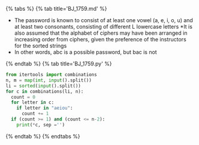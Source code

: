 {% tabs %}
{% tab title='BJ_1759.md' %}

* The password is known to consist of at least one vowel (a, e, i, o, u) and at least two consonants, consisting of different L lowercase letters
 *It is also assumed that the alphabet of ciphers may have been arranged in increasing order from ciphers, given the preference of the instructors for the sorted strings
* In other words, abc is a possible password, but bac is not

{% endtab %}
{% tab title='BJ_1759.py' %}

```py
from itertools import combinations
n, m = map(int, input().split())
li = sorted(input().split())
for c in combinations(li, n):
  count = 0
  for letter in c:
    if letter in "aeiou":
      count += 1
  if (count >= 1) and (count <= n-2):
    print(*c, sep ='')
```

{% endtab %}
{% endtabs %}